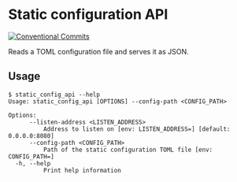 # Static configuration API

[![Conventional Commits](https://img.shields.io/badge/Conventional%20Commits-1.0.0-yellow.svg)](https://conventionalcommits.org)

Reads a TOML configuration file and serves it as JSON.

## Usage

```ShellSession
$ static_config_api --help
Usage: static_config_api [OPTIONS] --config-path <CONFIG_PATH>

Options:
      --listen-address <LISTEN_ADDRESS>
          Address to listen on [env: LISTEN_ADDRESS=] [default: 0.0.0.0:8080]
      --config-path <CONFIG_PATH>
          Path of the static configuration TOML file [env: CONFIG_PATH=]
  -h, --help
          Print help information
```
